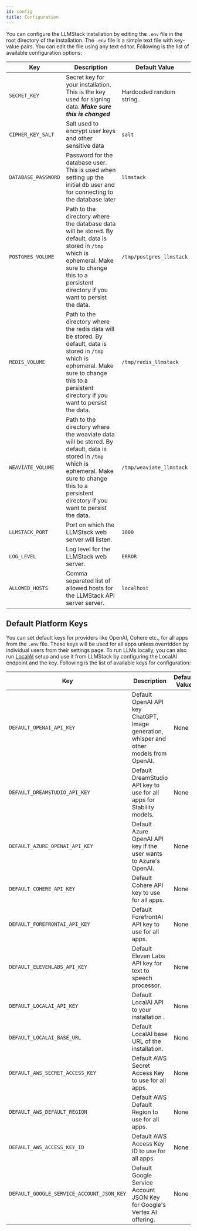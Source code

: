 ```yaml
---
id: config
title: Configuration
---
```


You can configure the LLMStack installation by editing the `.env` file in the root directory of the installation. The `.env` file is a simple text file with key-value pairs. You can edit the file using any text editor. Following is the list of available configuration options:

| Key                 | Description                                                                                                                                                                                                | Default Value            |
| ------------------- | ---------------------------------------------------------------------------------------------------------------------------------------------------------------------------------------------------------- | ------------------------ |
| `SECRET_KEY`        | Secret key for your installation. This is the key used for signing data. **_Make sure this is changed_**                                                                                                   | Hardcoded random string. |
| `CIPHER_KEY_SALT`   | Salt used to encrypt user keys and other sensitive data                                                                                                                                                    | `salt`                   |
| `DATABASE_PASSWORD` | Password for the database user. This is used when setting up the initial db user and for connecting to the database later                                                                                  | `llmstack`               |
| `POSTGRES_VOLUME`   | Path to the directory where the database data will be stored. By default, data is stored in `/tmp` which is ephemeral. Make sure to change this to a persistent directory if you want to persist the data. | `/tmp/postgres_llmstack` |
| `REDIS_VOLUME`      | Path to the directory where the redis data will be stored. By default, data is stored in `/tmp` which is ephemeral. Make sure to change this to a persistent directory if you want to persist the data.    | `/tmp/redis_llmstack`    |
| `WEAVIATE_VOLUME`   | Path to the directory where the weaviate data will be stored. By default, data is stored in `/tmp` which is ephemeral. Make sure to change this to a persistent directory if you want to persist the data. | `/tmp/weaviate_llmstack` |
| `LLMSTACK_PORT`     | Port on which the LLMStack web server will listen.                                                                                                                                                         | `3000`                   |
| `LOG_LEVEL`         | Log level for the LLMStack web server.                                                                                                                                                                     | `ERROR`                  |
| `ALLOWED_HOSTS`     | Comma separated list of allowed hosts for the LLMStack API server server.                                                                                                                                  | `localhost`              |

## Default Platform Keys

You can set default keys for providers like OpenAI, Cohere etc., for all apps from the `.env` file. These keys will be used for all apps unless overridden by individual users from their settings page. To run LLMs locally, you can also run [LocalAI](https://localai.io/) setup and use it from LLMStack by configuring the LocalAI endpoint and the key. Following is the list of available keys for configuration:

| Key                                       | Description                                                                             | Default Value |
| ----------------------------------------- | --------------------------------------------------------------------------------------- | ------------- |
| `DEFAULT_OPENAI_API_KEY`                  | Default OpenAI API key ChatGPT, Image generation, whisper and other models from OpenAI. | None          |
| `DEFAULT_DREAMSTUDIO_API_KEY`             | Default DreamStudio API key to use for all apps for Stability models.                   | None          |
| `DEFAULT_AZURE_OPENAI_API_KEY`            | Default Azure OpenAI API key if the user wants to Azure's OpenAI.                       | None          |
| `DEFAULT_COHERE_API_KEY`                  | Default Cohere API key to use for all apps.                                             | None          |
| `DEFAULT_FOREFRONTAI_API_KEY`             | Default ForefrontAI API key to use for all apps.                                        | None          |
| `DEFAULT_ELEVENLABS_API_KEY`              | Default Eleven Labs API key for text to speech processor.                               | None          |
| `DEFAULT_LOCALAI_API_KEY`                 | Default LocalAI API to your installation .                                              | None          |
| `DEFAULT_LOCALAI_BASE_URL`                | Default LocalAI base URL of the installation.                                           | None          |
| `DEFAULT_AWS_SECRET_ACCESS_KEY`           | Default AWS Secret Access Key to use for all apps.                                      | None          |
| `DEFAULT_AWS_DEFAULT_REGION`              | Default AWS Default Region to use for all apps.                                         | None          |
| `DEFAULT_AWS_ACCESS_KEY_ID`               | Default AWS Access Key ID to use for all apps.                                          | None          |
| `DEFAULT_GOOGLE_SERVICE_ACCOUNT_JSON_KEY` | Default Google Service Account JSON Key for Google's Vertex AI offering.                | None          |
